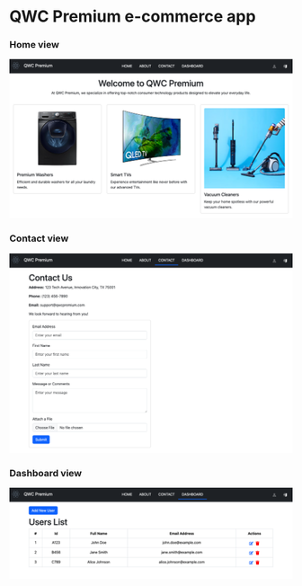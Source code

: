 # QWC Premium e-commerce app

### Home view

![home-view](./src/assets/home-view.png)

### Contact view

![home-view](./src/assets/contact.png)

### Dashboard view

![home-view](./src/assets/dashboard.png)
